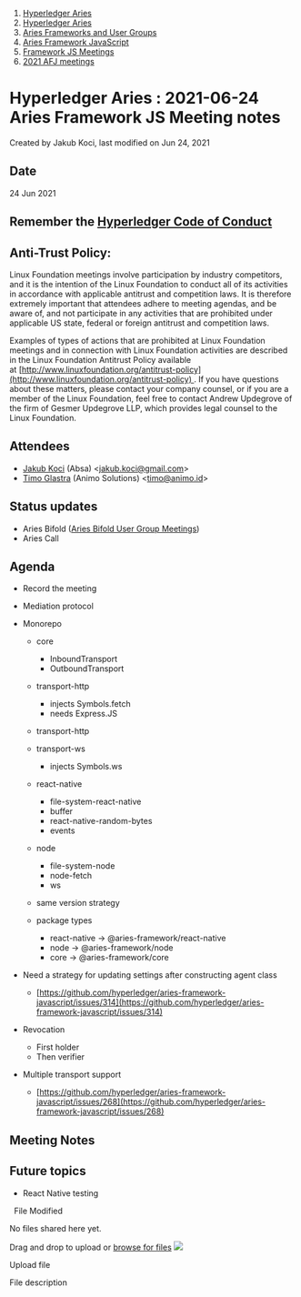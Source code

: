 1. [Hyperledger Aries](index.html)
2. [Hyperledger Aries](Hyperledger-Aries_18481154.html)
3. [Aries Frameworks and User Groups](Aries-Frameworks-and-User-Groups_18481290.html)
4. [Aries Framework JavaScript](Aries-Framework-JavaScript_18482463.html)
5. [Framework JS Meetings](Framework-JS-Meetings_18482467.html)
6. [2021 AFJ meetings](2021-AFJ-meetings_18514593.html)

# Hyperledger Aries : 2021-06-24 Aries Framework JS Meeting notes

Created by Jakub Koci, last modified on Jun 24, 2021

## Date

24 Jun 2021

## Remember the [Hyperledger Code of Conduct](https://lf-hyperledger.atlassian.net/wiki/display/HYP/Hyperledger+Code+of+Conduct)

## Anti-Trust Policy:

Linux Foundation meetings involve participation by industry competitors, and it is the intention of the Linux Foundation to conduct all of its activities in accordance with applicable antitrust and competition laws. It is therefore extremely important that attendees adhere to meeting agendas, and be aware of, and not participate in any activities that are prohibited under applicable US state, federal or foreign antitrust and competition laws.

Examples of types of actions that are prohibited at Linux Foundation meetings and in connection with Linux Foundation activities are described in the Linux Foundation Antitrust Policy available at [http://www.linuxfoundation.org/antitrust-policy](http://www.linuxfoundation.org/antitrust-policy) . If you have questions about these matters, please contact your company counsel, or if you are a member of the Linux Foundation, feel free to contact Andrew Updegrove of the firm of Gesmer Updegrove LLP, which provides legal counsel to the Linux Foundation.

## Attendees

- [Jakub Koci](https://lf-hyperledger.atlassian.net/wiki/people/557058:a09deeb2-174a-4e43-9fd0-890f4d055dd5?ref=confluence) (Absa) &lt;jakub.koci@gmail.com&gt;
- [Timo Glastra](https://lf-hyperledger.atlassian.net/wiki/people/5f64a069a1048d0069073500?ref=confluence) (Animo Solutions) &lt;timo@animo.id&gt;

## Status updates

- Aries Bifold ([Aries Bifold User Group Meetings](Aries-Bifold-User-Group-Meetings_18490725.html))
- Aries Call

## Agenda

- Record the meeting
- Mediation protocol
- Monorepo
  
  - core
    
    - InboundTransport
    - OutboundTransport
  - transport-http
    
    - injects Symbols.fetch
    - needs Express.JS
  - transport-http
  - transport-ws
    
    - injects Symbols.ws
  - react-native
    
    - file-system-react-native
    - buffer
    - react-native-random-bytes
    - events
  - node
    
    - file-system-node
    - node-fetch
    - ws
  - same version strategy
  - package types
    
    - react-native → @aries-framework/react-native
    - node → @aries-framework/node
    - core → @aries-framework/core
- Need a strategy for updating settings after constructing agent class
  
  - [https://github.com/hyperledger/aries-framework-javascript/issues/314](https://github.com/hyperledger/aries-framework-javascript/issues/314)
- Revocation
  
  - First holder
  - Then verifier
- Multiple transport support
  
  - [https://github.com/hyperledger/aries-framework-javascript/issues/268](https://github.com/hyperledger/aries-framework-javascript/issues/268)

## Meeting Notes

## Future topics

- React Native testing

  File Modified

No files shared here yet.

Drag and drop to upload or [browse for files]() ![](images/icons/wait.gif)

Upload file

File description
